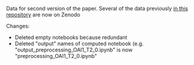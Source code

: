 Data for second version of the paper.  Several of the data previously [in this repository](https://github.com/sbonaretti/pyKNEEr/tree/master/publication/data) are now on Zenodo

Changes:  
- Deleted empty notebooks because redundant
- Deleted "output" names of computed notebook (e.g. "output_preprocessing_OAI1_T2_0.ipynb" is now "preprocessing_OAI1_T2_0.ipynb"  
